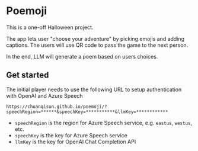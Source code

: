 # Poemoji

This is a one-off Halloween project.

The app lets user "choose your adventure" by picking emojis and adding captions. The users will use QR code to pass the game to the next person.

In the end, LLM will generate a poem based on users choices.

## Get started

The initial player needs to use the following URL to setup authentication with OpenAI and Azure Speech

```
https://chuanqisun.github.io/poemoji/?speechRegion=******&speechKey=***********&llmKey=************

```

- `speechRegion` is the region for Azure Speech service, e.g. `eastus`, `westus`, etc.
- `speechKey` is the key for Azure Speech service
- `llmKey` is the key for OpenAI Chat Completion API
